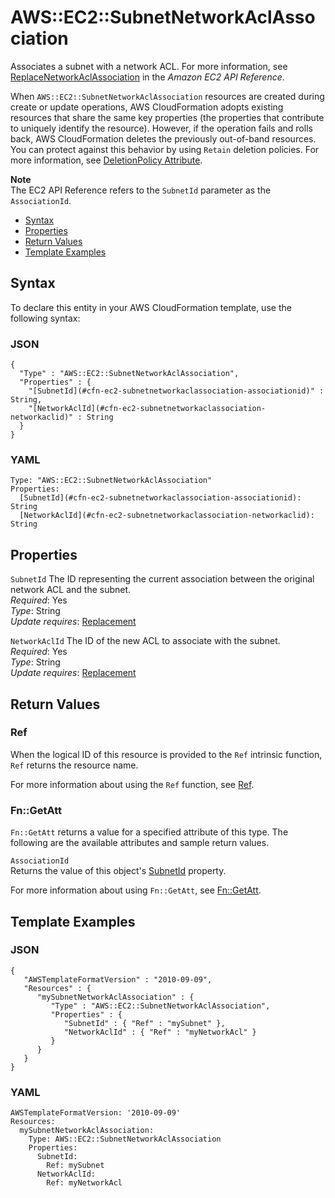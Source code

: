 # AWS::EC2::SubnetNetworkAclAssociation<a name="aws-resource-ec2-subnet-network-acl-assoc"></a>

Associates a subnet with a network ACL\. For more information, see [ReplaceNetworkAclAssociation](http://docs.aws.amazon.com/AWSEC2/latest/APIReference/ApiReference-query-ReplaceNetworkAclAssociation.html) in the *Amazon EC2 API Reference*\.

When `AWS::EC2::SubnetNetworkAclAssociation` resources are created during create or update operations, AWS CloudFormation adopts existing resources that share the same key properties \(the properties that contribute to uniquely identify the resource\)\. However, if the operation fails and rolls back, AWS CloudFormation deletes the previously out\-of\-band resources\. You can protect against this behavior by using `Retain` deletion policies\. For more information, see [DeletionPolicy Attribute](aws-attribute-deletionpolicy.md)\.

**Note**  
The EC2 API Reference refers to the `SubnetId` parameter as the `AssociationId`\.


+ [Syntax](#aws-resource-ec2-subnetnetworkaclassociation-syntax)
+ [Properties](#w3ab2c21c10d452c13)
+ [Return Values](#w3ab2c21c10d452c15)
+ [Template Examples](#w3ab2c21c10d452c17)

## Syntax<a name="aws-resource-ec2-subnetnetworkaclassociation-syntax"></a>

To declare this entity in your AWS CloudFormation template, use the following syntax:

### JSON<a name="aws-resource-subnetnetworkaclassociation-syntax.json"></a>

```
{
  "Type" : "AWS::EC2::SubnetNetworkAclAssociation",
  "Properties" : {
    "[SubnetId](#cfn-ec2-subnetnetworkaclassociation-associationid)" : String,
    "[NetworkAclId](#cfn-ec2-subnetnetworkaclassociation-networkaclid)" : String
  }
}
```

### YAML<a name="aws-resource-subnetnetworkaclassociation-syntax.yaml"></a>

```
Type: "AWS::EC2::SubnetNetworkAclAssociation"
Properties:
  [SubnetId](#cfn-ec2-subnetnetworkaclassociation-associationid): String
  [NetworkAclId](#cfn-ec2-subnetnetworkaclassociation-networkaclid): String
```

## Properties<a name="w3ab2c21c10d452c13"></a>

`SubnetId`  <a name="cfn-ec2-subnetnetworkaclassociation-associationid"></a>
The ID representing the current association between the original network ACL and the subnet\.  
*Required*: Yes  
*Type*: String  
*Update requires*: [Replacement](using-cfn-updating-stacks-update-behaviors.md#update-replacement)

`NetworkAclId`  <a name="cfn-ec2-subnetnetworkaclassociation-networkaclid"></a>
The ID of the new ACL to associate with the subnet\.  
*Required*: Yes  
*Type*: String  
*Update requires*: [Replacement](using-cfn-updating-stacks-update-behaviors.md#update-replacement)

## Return Values<a name="w3ab2c21c10d452c15"></a>

### Ref<a name="w3ab2c21c10d452c15b2"></a>

When the logical ID of this resource is provided to the `Ref` intrinsic function, `Ref` returns the resource name\.

For more information about using the `Ref` function, see [Ref](intrinsic-function-reference-ref.md)\.

### Fn::GetAtt<a name="w3ab2c21c10d452c15b4"></a>

`Fn::GetAtt` returns a value for a specified attribute of this type\. The following are the available attributes and sample return values\.

`AssociationId`  
Returns the value of this object's [SubnetId](#cfn-ec2-subnetnetworkaclassociation-associationid) property\.

For more information about using `Fn::GetAtt`, see [Fn::GetAtt](intrinsic-function-reference-getatt.md)\.

## Template Examples<a name="w3ab2c21c10d452c17"></a>

### JSON<a name="aws-resource-subnetnetworkaclassociation-example-1.json"></a>

```
{
   "AWSTemplateFormatVersion" : "2010-09-09",
   "Resources" : {
      "mySubnetNetworkAclAssociation" : {
         "Type" : "AWS::EC2::SubnetNetworkAclAssociation",
         "Properties" : {
            "SubnetId" : { "Ref" : "mySubnet" },
            "NetworkAclId" : { "Ref" : "myNetworkAcl" }
         }
      }
   }
}
```

### YAML<a name="aws-resource-subnetnetworkaclassociation-example-1.yaml"></a>

```
AWSTemplateFormatVersion: '2010-09-09'
Resources:
  mySubnetNetworkAclAssociation:
    Type: AWS::EC2::SubnetNetworkAclAssociation
    Properties:
      SubnetId:
        Ref: mySubnet
      NetworkAclId:
        Ref: myNetworkAcl
```